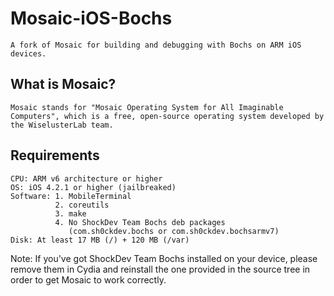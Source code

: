 # Mosaic-iOS-Bochs
	A fork of Mosaic for building and debugging with Bochs on ARM iOS devices.

## What is Mosaic?
	Mosaic stands for "Mosaic Operating System for All Imaginable Computers", which is a free, open-source operating system developed by the WiselusterLab team.

## Requirements
	CPU: ARM v6 architecture or higher
	OS: iOS 4.2.1 or higher (jailbreaked)
	Software: 1. MobileTerminal
	          2. coreutils
	          3. make
	          4. No ShockDev Team Bochs deb packages
	             (com.sh0ckdev.bochs or com.sh0ckdev.bochsarmv7)
	Disk: At least 17 MB (/) + 120 MB (/var)

Note: If you've got ShockDev Team Bochs installed on your device, please remove them in Cydia and reinstall the one provided in the source tree in order to get Mosaic to work correctly.
